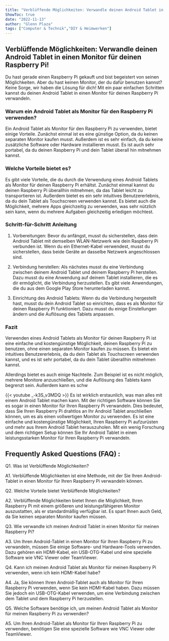 ```yaml
---
title: "Verblüffende Möglichkeiten: Verwandle deinen Android Tablet in einen Monitor für deinen Raspberry Pi!"
ShowToc: true 
date: "2022-11-13"
author: "Glenn Plaza" 
tags: ["Computer & Technik","DIY & Heimwerken"]
---
```

## Verblüffende Möglichkeiten: Verwandle deinen Android Tablet in einen Monitor für deinen Raspberry Pi!

Du hast gerade einen Raspberry Pi gekauft und bist begeistert von seinen Möglichkeiten. Aber du hast keinen Monitor, der du dafür benutzen kannst? Keine Sorge, wir haben die Lösung für dich! Mit ein paar einfachen Schritten kannst du deinen Android Tablet in einen Monitor für deinen Raspberry Pi verwandeln.

### Warum ein Android Tablet als Monitor für den Raspberry Pi verwenden?

Ein Android Tablet als Monitor für den Raspberry Pi zu verwenden, bietet einige Vorteile. Zunächst einmal ist es eine günstige Option, da du keinen separaten Monitor kaufen musst. Außerdem ist es sehr einfach, da du keine zusätzliche Software oder Hardware installieren musst. Es ist auch sehr portabel, da du deinen Raspberry Pi und dein Tablet überall hin mitnehmen kannst.

### Welche Vorteile bietet es?

Es gibt viele Vorteile, die du durch die Verwendung eines Android Tablets als Monitor für deinen Raspberry Pi erhältst. Zunächst einmal kannst du deinen Raspberry Pi überallhin mitnehmen, da das Tablet leicht zu transportieren ist. Außerdem bietet es ein sehr intuitives Benutzererlebnis, da du dein Tablet als Touchscreen verwenden kannst. Es bietet auch die Möglichkeit, mehrere Apps gleichzeitig zu verwenden, was sehr nützlich sein kann, wenn du mehrere Aufgaben gleichzeitig erledigen möchtest.

### Schritt-für-Schritt Anleitung

1. Vorbereitungen: Bevor du anfängst, musst du sicherstellen, dass dein Android Tablet mit demselben WLAN-Netzwerk wie dein Raspberry Pi verbunden ist. Wenn du ein Ethernet-Kabel verwendest, musst du sicherstellen, dass beide Geräte an dasselbe Netzwerk angeschlossen sind.

2. Verbindung herstellen: Als nächstes musst du eine Verbindung zwischen deinem Android Tablet und deinem Raspberry Pi herstellen. Dazu musst du eine Anwendung auf deinem Tablet installieren, die es dir ermöglicht, die Verbindung herzustellen. Es gibt viele Anwendungen, die du aus dem Google Play Store herunterladen kannst.

3. Einrichtung des Android Tablets: Wenn du die Verbindung hergestellt hast, musst du dein Android Tablet so einrichten, dass es als Monitor für deinen Raspberry Pi funktioniert. Dazu musst du einige Einstellungen ändern und die Auflösung des Tablets anpassen.

### Fazit

Verwenden eines Android Tablets als Monitor für deinen Raspberry Pi ist eine einfache und kostengünstige Möglichkeit, deinen Raspberry Pi zu benutzen, ohne einen separaten Monitor kaufen zu müssen. Es bietet ein intuitives Benutzererlebnis, da du dein Tablet als Touchscreen verwenden kannst, und es ist sehr portabel, da du dein Tablet überallhin mitnehmen kannst.

Allerdings bietet es auch einige Nachteile. Zum Beispiel ist es nicht möglich, mehrere Monitore anzuschließen, und die Auflösung des Tablets kann begrenzt sein. Außerdem kann es schw

{{< youtube _-k3S_v3MDQ >}} 
Es ist wirklich erstaunlich, was man alles mit einem Android Tablet machen kann. Mit der richtigen Software können Sie es sogar in einen Monitor für Ihren Raspberry Pi verwandeln. Dies bedeutet, dass Sie Ihren Raspberry Pi drahtlos an Ihr Android Tablet anschließen können, um es als einen vollwertigen Monitor zu verwenden. Es ist eine einfache und kostengünstige Möglichkeit, Ihren Raspberry Pi aufzurüsten und mehr aus Ihrem Android Tablet herauszuholen. Mit ein wenig Forschung und dem richtigen Setup können Sie Ihr Android Tablet in einen leistungsstarken Monitor für Ihren Raspberry Pi verwandeln.

## Frequently Asked Questions (FAQ) :
Q1. Was ist Verblüffende Möglichkeiten?

A1. Verblüffende Möglichkeiten ist eine Methode, mit der Sie Ihren Android-Tablet in einen Monitor für Ihren Raspberry Pi verwandeln können.

Q2. Welche Vorteile bietet Verblüffende Möglichkeiten?

A2. Verblüffende Möglichkeiten bietet Ihnen die Möglichkeit, Ihren Raspberry Pi mit einem größeren und leistungsfähigeren Monitor auszustatten, als er standardmäßig verfügbar ist. Es spart Ihnen auch Geld, da Sie keinen separaten Monitor kaufen müssen.

Q3. Wie verwandle ich meinen Android Tablet in einen Monitor für meinen Raspberry Pi?

A3. Um Ihren Android-Tablet in einen Monitor für Ihren Raspberry Pi zu verwandeln, müssen Sie einige Software- und Hardware-Tools verwenden. Dazu gehören ein HDMI-Kabel, ein USB-OTG-Kabel und eine spezielle Software wie VNC Viewer oder TeamViewer.

Q4. Kann ich meinen Android Tablet als Monitor für meinen Raspberry Pi verwenden, wenn ich kein HDMI-Kabel habe?

A4. Ja, Sie können Ihren Android-Tablet auch als Monitor für Ihren Raspberry Pi verwenden, wenn Sie kein HDMI-Kabel haben. Dazu müssen Sie jedoch ein USB-OTG-Kabel verwenden, um eine Verbindung zwischen dem Tablet und dem Raspberry Pi herzustellen.

Q5. Welche Software benötige ich, um meinen Android Tablet als Monitor für meinen Raspberry Pi zu verwenden?

A5. Um Ihren Android-Tablet als Monitor für Ihren Raspberry Pi zu verwenden, benötigen Sie eine spezielle Software wie VNC Viewer oder TeamViewer.


